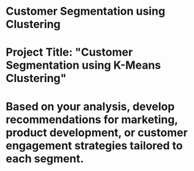 # Customer Segmentation using Clustering
# Project Title: "Customer Segmentation using K-Means Clustering"
# Based on your analysis, develop recommendations for marketing, product development, or customer engagement strategies tailored to each segment.